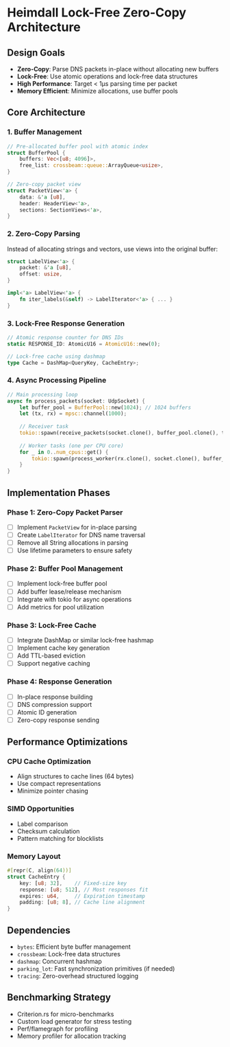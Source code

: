 # Heimdall Lock-Free Zero-Copy Architecture

## Design Goals
- **Zero-Copy**: Parse DNS packets in-place without allocating new buffers
- **Lock-Free**: Use atomic operations and lock-free data structures
- **High Performance**: Target < 1μs parsing time per packet
- **Memory Efficient**: Minimize allocations, use buffer pools

## Core Architecture

### 1. Buffer Management
```rust
// Pre-allocated buffer pool with atomic index
struct BufferPool {
    buffers: Vec<[u8; 4096]>,
    free_list: crossbeam::queue::ArrayQueue<usize>,
}

// Zero-copy packet view
struct PacketView<'a> {
    data: &'a [u8],
    header: HeaderView<'a>,
    sections: SectionViews<'a>,
}
```

### 2. Zero-Copy Parsing
Instead of allocating strings and vectors, use views into the original buffer:
```rust
struct LabelView<'a> {
    packet: &'a [u8],
    offset: usize,
}

impl<'a> LabelView<'a> {
    fn iter_labels(&self) -> LabelIterator<'a> { ... }
}
```

### 3. Lock-Free Response Generation
```rust
// Atomic response counter for DNS IDs
static RESPONSE_ID: AtomicU16 = AtomicU16::new(0);

// Lock-free cache using dashmap
type Cache = DashMap<QueryKey, CacheEntry>;
```

### 4. Async Processing Pipeline
```rust
// Main processing loop
async fn process_packets(socket: UdpSocket) {
    let buffer_pool = BufferPool::new(1024); // 1024 buffers
    let (tx, rx) = mpsc::channel(1000);
    
    // Receiver task
    tokio::spawn(receive_packets(socket.clone(), buffer_pool.clone(), tx));
    
    // Worker tasks (one per CPU core)
    for _ in 0..num_cpus::get() {
        tokio::spawn(process_worker(rx.clone(), socket.clone(), buffer_pool.clone()));
    }
}
```

## Implementation Phases

### Phase 1: Zero-Copy Packet Parser
- [ ] Implement `PacketView` for in-place parsing
- [ ] Create `LabelIterator` for DNS name traversal
- [ ] Remove all String allocations in parsing
- [ ] Use lifetime parameters to ensure safety

### Phase 2: Buffer Pool Management
- [ ] Implement lock-free buffer pool
- [ ] Add buffer lease/release mechanism
- [ ] Integrate with tokio for async operations
- [ ] Add metrics for pool utilization

### Phase 3: Lock-Free Cache
- [ ] Integrate DashMap or similar lock-free hashmap
- [ ] Implement cache key generation
- [ ] Add TTL-based eviction
- [ ] Support negative caching

### Phase 4: Response Generation
- [ ] In-place response building
- [ ] DNS compression support
- [ ] Atomic ID generation
- [ ] Zero-copy response sending

## Performance Optimizations

### CPU Cache Optimization
- Align structures to cache lines (64 bytes)
- Use compact representations
- Minimize pointer chasing

### SIMD Opportunities
- Label comparison
- Checksum calculation
- Pattern matching for blocklists

### Memory Layout
```rust
#[repr(C, align(64))]
struct CacheEntry {
    key: [u8; 32],    // Fixed-size key
    response: [u8; 512], // Most responses fit
    expires: u64,     // Expiration timestamp
    padding: [u8; 8], // Cache line alignment
}
```

## Dependencies
- `bytes`: Efficient byte buffer management
- `crossbeam`: Lock-free data structures
- `dashmap`: Concurrent hashmap
- `parking_lot`: Fast synchronization primitives (if needed)
- `tracing`: Zero-overhead structured logging

## Benchmarking Strategy
- Criterion.rs for micro-benchmarks
- Custom load generator for stress testing
- Perf/flamegraph for profiling
- Memory profiler for allocation tracking